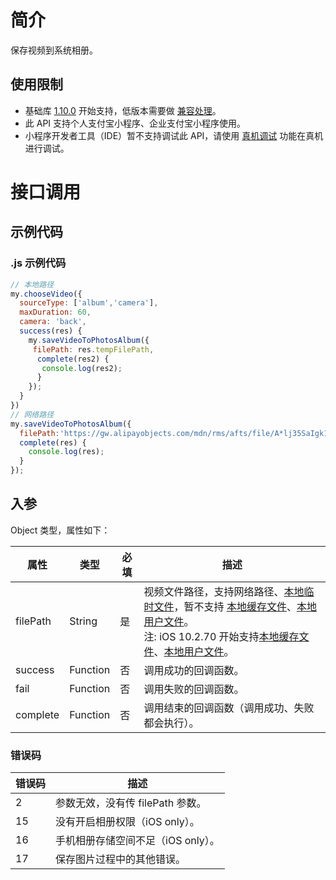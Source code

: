 # 简介

保存视频到系统相册。

## 使用限制

- 基础库 [1.10.0](https://opendocs.alipay.com/mini/framework/lib) 开始支持，低版本需要做 [兼容处理](https://docs.alipay.com/mini/framework/compatibility)。
- 此 API 支持个人支付宝小程序、企业支付宝小程序使用。
- 小程序开发者工具（IDE）暂不支持调试此 API，请使用 [真机调试](https://opendocs.alipay.com/mini/ide/remote-debug) 功能在真机进行调试。

# 接口调用

## 示例代码

### .js 示例代码
```javascript
// 本地路径
my.chooseVideo({
  sourceType: ['album','camera'],
  maxDuration: 60,
  camera: 'back',
  success(res) {
    my.saveVideoToPhotosAlbum({
     filePath: res.tempFilePath,
      complete(res2) {
       console.log(res2);
      }
    });
  }
})
// 网络路径
my.saveVideoToPhotosAlbum({
  filePath:'https://gw.alipayobjects.com/mdn/rms/afts/file/A*lj35SaIgk1sAAAAAAAAAAAAAARQnAQ',
  complete(res) {
    console.log(res);
  }
});
```

## 入参

Object 类型，属性如下：

| **属性** | **类型** | **必填** | **描述** |
| --- | --- | --- | --- |
| filePath | String | 是 | 视频文件路径，支持网络路径、[本地临时文件](https://opendocs.alipay.com/mini/03dt4s#%E6%9C%AC%E5%9C%B0%E4%B8%B4%E6%97%B6%E6%96%87%E4%BB%B6)，暂不支持 [本地缓存文件](https://opendocs.alipay.com/mini/03dt4s#%E6%9C%AC%E5%9C%B0%E7%BC%93%E5%AD%98%E6%96%87%E4%BB%B6)、[本地用户文件](https://opendocs.alipay.com/mini/03dt4s#%E6%9C%AC%E5%9C%B0%E7%94%A8%E6%88%B7%E6%96%87%E4%BB%B6)。<br /> 注: iOS 10.2.70 开始支持[本地缓存文件](https://opendocs.alipay.com/mini/03dt4s#%E6%9C%AC%E5%9C%B0%E7%BC%93%E5%AD%98%E6%96%87%E4%BB%B6)、[本地用户文件](https://opendocs.alipay.com/mini/03dt4s#%E6%9C%AC%E5%9C%B0%E7%94%A8%E6%88%B7%E6%96%87%E4%BB%B6)。 |
| success | Function | 否 | 调用成功的回调函数。 |
| fail | Function | 否 | 调用失败的回调函数。 |
| complete | Function | 否 | 调用结束的回调函数（调用成功、失败都会执行）。 |

### 错误码
| **错误码** | **描述** |
| --- | --- |
| 2 | 参数无效，没有传 filePath 参数。 |
| 15 | 没有开启相册权限（iOS only）。 |
| 16 | 手机相册存储空间不足（iOS only）。 |
| 17 | 保存图片过程中的其他错误。 |
